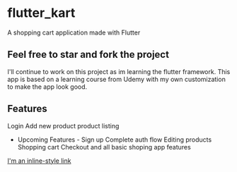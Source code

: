 # flutter_kart

A shopping cart application made with Flutter

## Feel free to star and fork the project

I'll continue to work on this project as im learning the flutter framework. 
This app is based on a learning course from Udemy with my own customization to make the app look good.

## Features
Login
Add new product
product listing

- Upcoming Features - 
Sign up
Complete auth flow
Editing products
Shopping cart
Checkout and all basic shoping app features

[I'm an inline-style link](https://www.google.com)

